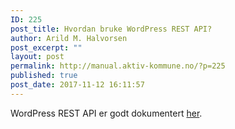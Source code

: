 ```yaml
---
ID: 225
post_title: Hvordan bruke WordPress REST API?
author: Arild M. Halvorsen
post_excerpt: ""
layout: post
permalink: http://manual.aktiv-kommune.no/?p=225
published: true
post_date: 2017-11-12 16:11:57
---
```

WordPress REST API er godt dokumentert [her](http://v2.wp-api.org/).